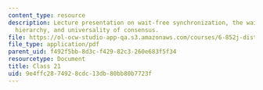 ```yaml
---
content_type: resource
description: Lecture presentation on wait-free synchronization, the wait-free consensus
  hierarchy, and universality of consensus.
file: https://ol-ocw-studio-app-qa.s3.amazonaws.com/courses/6-852j-distributed-algorithms-fall-2009/9e4ffc2874928cdc13db80bb80b7723f_MIT6_852JF09_lec21.pdf
file_type: application/pdf
parent_uid: f492f5bb-8d3c-f429-82c3-260e683f5f34
resourcetype: Document
title: Class 21
uid: 9e4ffc28-7492-8cdc-13db-80bb80b7723f
---
```

